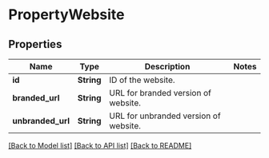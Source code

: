 # PropertyWebsite

## Properties

Name | Type | Description | Notes
------------ | ------------- | ------------- | -------------
**id** | **String** | ID of the website. | 
**branded_url** | **String** | URL for branded version of website. | 
**unbranded_url** | **String** | URL for unbranded version of website. | 

[[Back to Model list]](../README.md#documentation-for-models) [[Back to API list]](../README.md#documentation-for-api-endpoints) [[Back to README]](../README.md)


